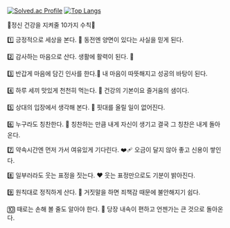 [![Solved.ac Profile](http://mazassumnida.wtf/api/generate_badge?boj=qwqeqrqwqe)](https://solved.ac/qwqeqrqwqe)
[![Top Langs](https://github-readme-stats.vercel.app/api/top-langs/?username=qwqeqrqwqeqr&layout=compact)](https://github.com/anuraghazra/github-readme-stats)

🌷정신 건강을 지켜줄 10가지 수칙🌷

1️⃣ 긍정적으로 세상을 본다. 💙
동전엔 양면이 있다는 사실을 믿게 된다.

2️⃣ 감사하는 마음으로 산다. 생활에 활력이 된다. 🙂

3️⃣ 반갑게 마음에 담긴 인사를 한다.💚
내 마음이 따뜻해지고 성공의 바탕이 된다.

4️⃣ 하루 세끼 맛있게 천천히 먹는다. 💛
건강의 기본이요 즐거움의 샘이다.

5️⃣ 상대의 입장에서 생각해 본다. 🤍
핏대를 올릴 일이 없어진다.

6️⃣ 누구라도 칭찬한다. 🧡
칭찬하는 만큼 내게 자신이 생기고 결국 그 칭찬은 내게 돌아온다.

7️⃣ 약속시간엔 먼저 가서 여유있게 기다린다. ❤️‍🩹
오금이 달지 않아 좋고 신용이 쌓인다.

8️⃣ 일부러라도 웃는 표정을 짓는다. ♥️
웃는 표정만으로도 기분이 밝아진다.

9️⃣ 원칙대로 정직하게 산다. 💝
거짓말을 하면 죄책감 때문에 불안해지기 쉽다.

🔟 때로는 손해 볼 줄도 알아야 한다. 🧚
당장 내속이 편하고 언젠가는 큰 것으로 돌아온다.
